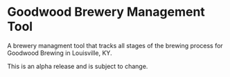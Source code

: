 # Goodwood Brewery Management Tool
A brewery managment tool that tracks all stages of the brewing process for Goodwood Brewing in Louisville, KY.

This is an alpha release and is subject to change.